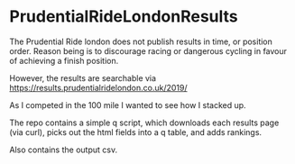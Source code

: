 # PrudentialRideLondonResults

The Prudential Ride london does not publish results in time, or position order. Reason being is to discourage racing or dangerous cycling in favour of achieving a finish position.

However, the results are searchable via https://results.prudentialridelondon.co.uk/2019/

As I competed in the 100 mile I wanted to see how I stacked up.

The repo contains a simple q script, which downloads each results page (via curl), picks out the html fields into a q table, and adds rankings.

Also contains the output csv.
